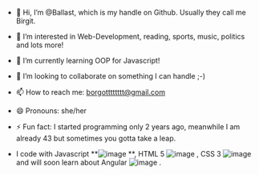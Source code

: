 - 👋 Hi, I’m @Ballast, which is my handle on Github. Usually they call me Birgit.
- 👀 I’m interested in Web-Development, reading, sports, music, politics and lots more!
- 🌱 I’m currently learning OOP for Javascript!
- 💞️ I’m looking to collaborate on something I can handle ;-)
- 📫 How to reach me: borgotttttttt@gmail.com
- 😄 Pronouns: she/her
- ⚡ Fun fact: I started programming only 2 years ago, meanwhile I am already 43 but sometimes you gotta take a leap.

- I code with Javascript **![image](https://github.com/user-attachments/assets/e79237b3-2c54-4e9c-8278-71060df95793)
**, HTML 5 ![image](https://github.com/user-attachments/assets/a3ed8205-0b8d-44aa-af49-623dc52cb8fa)
, CSS 3 ![image](https://github.com/user-attachments/assets/6e63797d-a2e1-4a42-9f67-52cea001ede5)
and will soon learn about Angular ![image](https://github.com/user-attachments/assets/ef2fd564-7a56-447b-ad26-5e275ab22fd1)
. 

<!---
Ballastt/Ballastt is a ✨ special ✨ repository because its `README.md` (this file) appears on your GitHub profile.
You can click the Preview link to take a look at your changes.
--->
